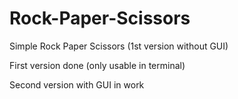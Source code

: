 # Rock-Paper-Scissors
Simple Rock Paper Scissors (1st version without GUI)

First version done (only usable in terminal)

Second version with GUI in work
